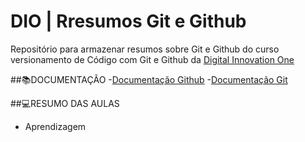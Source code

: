 # DIO | Rresumos Git e Github

Repositório para armazenar resumos sobre Git e Github do curso versionamento de Código com Git e Github da [Digital Innovation One](https://www.dio.me/)

##📚DOCUMENTAÇÃO
-[Documentação Github](https://docs.github.com/pt)
-[Documentação Git](https://git-scm.com/doc)

##💻RESUMO DAS AULAS
- Aprendizagem

